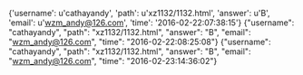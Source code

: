{'username': u'cathayandy', 'path': u'xz1132/1132.html', 'answer': u'B', 'email': u'wzm_andy@126.com', 'time': '2016-02-22:07:38:15'}
{"username": "cathayandy", "path": "xz1132/1132.html", "answer": "B", "email": "wzm_andy@126.com", "time": "2016-02-22:08:25:08"}
{"username": "cathayandy", "path": "xz1132/1132.html", "answer": "B", "email": "wzm_andy@126.com", "time": "2016-02-23:14:36:02"}